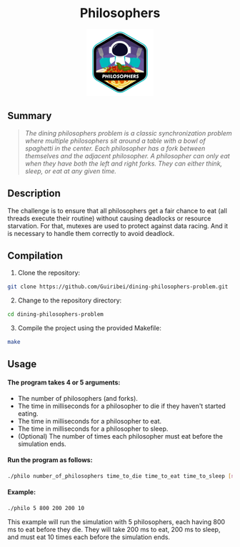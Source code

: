 <h1 align="center">
	Philosophers
</h1>

<p align="center">
    <img src="https://github.com/guiribei/guiribei/blob/main/42_badges/philosopherse.png" />
</p>

## Summary
> <i>The dining philosophers problem is a classic synchronization problem where multiple philosophers sit around a table with a bowl of spaghetti in the center. Each philosopher has a fork between themselves and the adjacent philosopher. A philosopher can only eat when they have both the left and right forks. They can either think, sleep, or eat at any given time.</i>

## Description

The challenge is to ensure that all philosophers get a fair chance to eat (all threads execute their routine) without causing deadlocks or resource starvation. For that, mutexes are used to protect against data racing. And it is necessary to handle them correctly to avoid deadlock.

## Compilation

1. Clone the repository:

```bash
git clone https://github.com/Guiribei/dining-philosophers-problem.git
```

2. Change to the repository directory:

```bash
cd dining-philosophers-problem
```

3. Compile the project using the provided Makefile:

```bash
make
```

## Usage

#### The program takes 4 or 5 arguments:

- The number of philosophers (and forks).
- The time in milliseconds for a philosopher to die if they haven't started eating.
- The time in milliseconds for a philosopher to eat.
- The time in milliseconds for a philosopher to sleep.
- (Optional) The number of times each philosopher must eat before the simulation ends.

#### Run the program as follows:

```bash
./philo number_of_philosophers time_to_die time_to_eat time_to_sleep [number_of_times_to_eat]
```
#### Example:

```bash
./philo 5 800 200 200 10
```

This example will run the simulation with 5 philosophers, each having 800 ms to eat before they die. They will take 200 ms to eat, 200 ms to sleep, and must eat 10 times each before the simulation ends.
